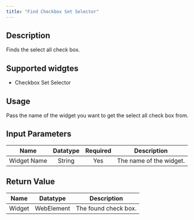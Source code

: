 ```yaml
---
title: "Find Checkbox Set Selector"
---
```

## Description
Finds the select all check box. 

## Supported widgtes
 + Checkbox Set Selector

## Usage
Pass the name of the widget you want to get the select all check box from.

## Input Parameters
Name | Datatype | Required | Description
---- | :--------: | :--------: | ---------------
Widget Name | String | Yes | The name of the widget.

## Return Value

Name | Datatype | Description
---- | :---------: | ---------------
Widget | WebElement | The found check box.

